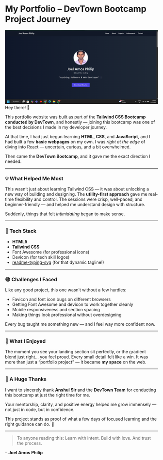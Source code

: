 # My Portfolio – DevTown Bootcamp Project Journey

<img src = "PP.png">
Hey there! 👋

This portfolio website was built as part of the **Tailwind CSS Bootcamp conducted by DevTown**, and honestly — joining this bootcamp was one of the best decisions I made in my developer journey.

At that time, I had just begun learning **HTML**, **CSS**, and **JavaScript**, and I had built a few **basic webpages** on my own. I was *right at the edge* of diving into React — uncertain, curious, and a bit overwhelmed.

Then came the **DevTown Bootcamp**, and it gave me the exact direction I needed.

---

### 💡 What Helped Me Most

This wasn’t just about learning Tailwind CSS — it was about unlocking a new way of building and designing. The **utility-first approach** gave me real-time flexibility and control. The sessions were crisp, well-paced, and beginner-friendly — and helped me understand design with structure.

Suddenly, things that felt *intimidating* began to make sense.

---

### 🔨 Tech Stack

* **HTML5**
* **Tailwind CSS**
* Font Awesome (for professional icons)
* Devicon (for tech skill logos)
* [readme-typing-svg](https://github.com/DenverCoder1/readme-typing-svg) (for that dynamic tagline!)

---

### 😅 Challenges I Faced

Like any good project, this one wasn’t without a few hurdles:

* Favicon and font icon bugs on different browsers
* Getting Font Awesome and devicon to work together cleanly
* Mobile responsiveness and section spacing
* Making things look professional without overdesigning

Every bug taught me something new — and I feel way more confident now.

---

### 🌟 What I Enjoyed

The moment you see your landing section sit perfectly, or the gradient blend just right… you feel proud. Every small detail felt like a win. It was more than just a “portfolio project” — it became **my space** on the web.

---

### 🙏 A Huge Thanks

I want to sincerely thank **Anshul Sir** and the **DevTown Team** for conducting this bootcamp at just the right time for me.

Your mentorship, clarity, and positive energy helped me grow immensely — not just in code, but in confidence.

This project stands as proof of what a few days of focused learning and the right guidance can do. 🚀

---

> To anyone reading this: Learn with intent. Build with love. And trust the process.

– **Joel Amos Philip**
